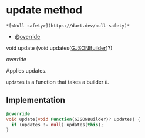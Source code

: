 


# update method




    *[<Null safety>](https://dart.dev/null-safety)*



- @[override](https://api.flutter.dev/flutter/dart-core/override-constant.html)

void update
(void updates([GJSONBuilder](../../third_party_yonomi_graphql_schema_schema.docs.schema.gql/GJSONBuilder-class.md))?)

_override_



<p>Applies updates.</p>
<p><code>updates</code> is a function that takes a builder <code>B</code>.</p>



## Implementation

```dart
@override
void update(void Function(GJSONBuilder)? updates) {
  if (updates != null) updates(this);
}
```







